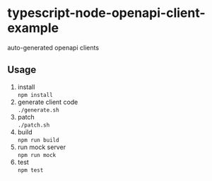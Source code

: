 # typescript-node-openapi-client-example

auto-generated openapi clients

## Usage

1. install  
`npm install`
1. generate client code  
`./generate.sh`
1. patch  
`./patch.sh`
1. build  
`npm run build`
1. run mock server  
`npm run mock`
1. test  
`npm test`
